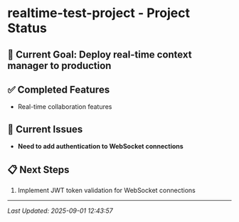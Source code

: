 # realtime-test-project - Project Status

## 🎯 **Current Goal**: Deploy real-time context manager to production

## ✅ **Completed Features**
- Real-time collaboration features

## 🔧 **Current Issues**
- **Need to add authentication to WebSocket connections**

## 📋 **Next Steps**
1. Implement JWT token validation for WebSocket connections

---

*Last Updated: 2025-09-01 12:43:57*

